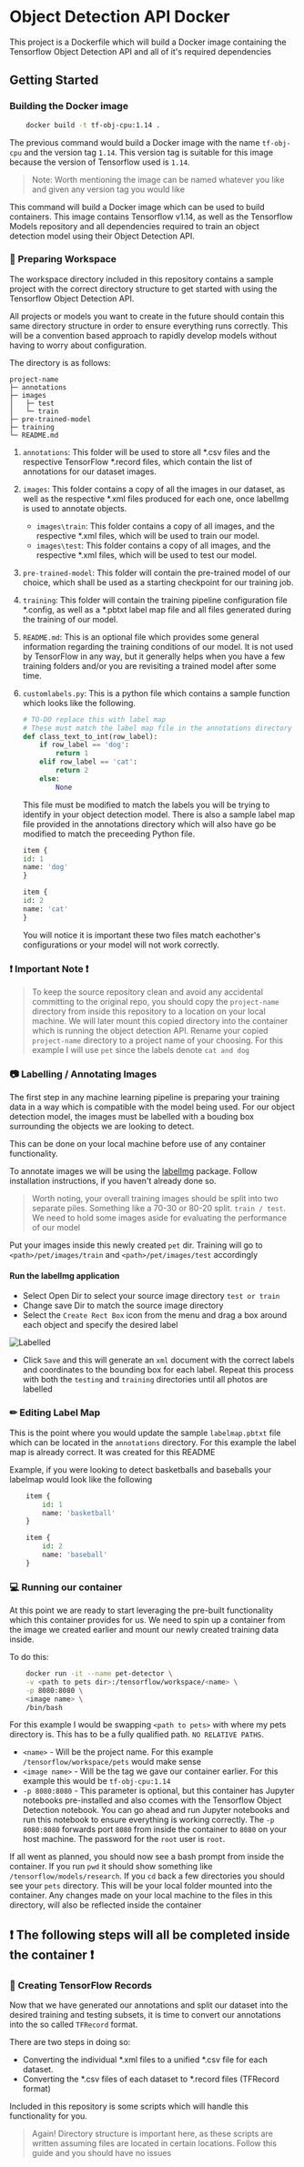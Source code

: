 # Object Detection API Docker

This project is a Dockerfile which will build a Docker image containing the Tensorflow Object Detection API and all of it's required dependencies

## Getting Started  

### Building the Docker image  

```bash
    docker build -t tf-obj-cpu:1.14 .
```  

The previous command would build a Docker image with the name ```tf-obj-cpu``` and the version tag ```1.14```. This version tag is suitable for this image because the version of Tensorflow used is ```1.14```.  

> Note: Worth mentioning the image can be named whatever you like and given any version tag you would like  

This command will build a Docker image which can be used to build containers. This image contains Tensorflow v1.14, as well as the Tensorflow Models repository and all dependencies required to train an object detection model using their Object Detection API.  

### 📁 Preparing Workspace  

The workspace directory included in this repository contains a sample project with the correct directory structure to get started with using the Tensorflow Object Detection API.  

All projects or models you want to create in the future should contain this same directory structure in order to ensure everything runs correctly. This will be a convention based approach to rapidly develop models without having to worry about configuration.  

The directory is as follows:  

```
project-name
├─ annotations
├─ images
│   ├─ test
│   └─ train
├─ pre-trained-model
├─ training
└─ README.md 
```  

1. ```annotations```: This folder will be used to store all *.csv files and the respective TensorFlow *.record files, which contain the list of annotations for our dataset images.

2. ```images```: This folder contains a copy of all the images in our dataset, as well as the respective *.xml files produced for each one, once labelImg is used to annotate objects.

    - ```images\train```: This folder contains a copy of all images, and the respective *.xml files, which will be used to train our model.
    - ```images\test```: This folder contains a copy of all images, and the respective *.xml files, which will be used to test our model.  

3. ```pre-trained-model```: This folder will contain the pre-trained model of our choice, which shall be used as a starting checkpoint for our training job.

4. ```training```: This folder will contain the training pipeline configuration file *.config, as well as a *.pbtxt label map file and all files generated during the training of our model.

5. ```README.md```: This is an optional file which provides some general information regarding the training conditions of our model. It is not used by TensorFlow in any way, but it generally helps when you have a few training folders and/or you are revisiting a trained model after some time.  

6. ```customlabels.py```: This is a python file which contains a sample function which looks like the following.  

    ```python
    # TO-DO replace this with label map
    # These must match the label map file in the annotations directory
    def class_text_to_int(row_label):
        if row_label == 'dog':
            return 1
        elif row_label == 'cat':
            return 2
        else:
            None 
    ```
    This file must be modified to match the labels you will be trying to identify in your object detection model. There is also a sample label map file provided in the annotations directory which will also have go be modified to match the preceeding Python file.  

    ```python
    item {
    id: 1
    name: 'dog'
    }

    item {
    id: 2
    name: 'cat'
    }
    ```  

    You will notice it is important these two files match eachother's configurations or your model will not work correctly.  

### ❗ Important Note  ❗

> To keep the source repository clean and avoid any accidental committing to the original repo, you should copy the ```project-name``` directory from inside this repository to a location on your local machine. We will later mount this copied directory into the container which is running the object detection API. Rename your copied ```project-name``` directory to a project name of your choosing. For this example I will use ```pet``` since the labels denote ```cat and dog```

### 📷 Labelling / Annotating Images  

The first step in any machine learning pipeline is preparing your training data in a way which is compatible with the model being used. For our object detection model, the images must be labelled with a bouding box surrounding the objects we are looking to detect.  

This can be done on your local machine before use of any container functionality.  

To annotate images we will be using the [labelImg](https://github.com/tzutalin/labelImg) package. Follow installation instructions, if you haven't already done so.  

> Worth noting, your overall training images should be split into two separate piles. Something like a 70-30 or 80-20 split. ```train / test```. We need to hold some images aside for evaluating the performance of our model  

Put your images inside this newly created ```pet``` dir. Training will go to ```<path>/pet/images/train``` and ```<path>/pet/images/test``` accordingly

#### Run the labelImg application  

- Select Open Dir to select your source image directory ```test or train``` 
- Change save Dir to match the source image directory 
- Select the ```Create Rect Box``` icon from the menu and drag a box around each object and specify the desired label  

![Labelled](assets/labelled.PNG)  

- Click ```Save``` and this will generate an ```xml``` document with the correct labels and coordinates to the bounding box for each label. Repeat this process with both the ```testing``` and ```training``` directories until all photos are labelled  

### ✏ Editing Label Map  

This is the point where you would update the sample ```labelmap.pbtxt``` file which can be located in the ```annotations``` directory. For this example the label map is already correct. It was created for this README  

Example, if you were looking to detect basketballs and baseballs your labelmap would look like the following  

```python
    item {
        id: 1
        name: 'basketball'
    }

    item {
        id: 2
        name: 'baseball'
    }
``` 

### 💻 Running our container  

At this point we are ready to start leveraging the pre-built functionality which this container provides for us. We need to spin up a container from the image we created earlier and mount our newly created training data inside. 

To do this:  

```bash  
    docker run -it --name pet-detector \
    -v <path to pets dir>:/tensorflow/workspace/<name> \
    -p 8080:8080 \
    <image name> \
    /bin/bash
```  

For this example I would be swapping ```<path to pets>``` with where my pets directory is. This has to be a fully qualified path. ```NO RELATIVE PATHS```.   

- ```<name>``` - Will be the project name. For this example ```/tensorflow/workspace/pets``` would make sense  
- ```<image name>``` - Will be the tag we gave our container earlier. For this example this would be ```tf-obj-cpu:1.14```  
- ```-p 8080:8080``` - This parameter is optional, but this container has Jupyter notebooks pre-installed and also ccomes with the Tensorflow Object Detection notebook. You can go ahead and run Jupyter notebooks and run this notebook to ensure everything is working correctly. The ```-p 8080:8080``` forwards port ```8080``` from inside the container to ```8080``` on your host machine. The password for the ```root``` user is ```root```.  

If all went as planned, you should now see a bash prompt from inside the container. If you run ```pwd``` it should show something like ```/tensorflow/models/research```. If you ```cd``` back a few directories you should see your ```pets``` directory. This will be your local folder mounted into the container. Any changes made on your local machine to the files in this directory, will also be reflected inside the container


## ❗ The following steps will all be completed inside the container ❗

### 📝 Creating TensorFlow Records  

Now that we have generated our annotations and split our dataset into the desired training and testing subsets, it is time to convert our annotations into the so called ```TFRecord``` format.  

There are two steps in doing so:

- Converting the individual *.xml files to a unified *.csv file for each dataset.
- Converting the *.csv files of each dataset to *.record files (TFRecord format)  

Included in this repository is some scripts which will handle this functionality for you.  

> Again! Directory structure is important here, as these scripts are written assuming files are located in certain locations. Follow this guide and you should have no issues  




